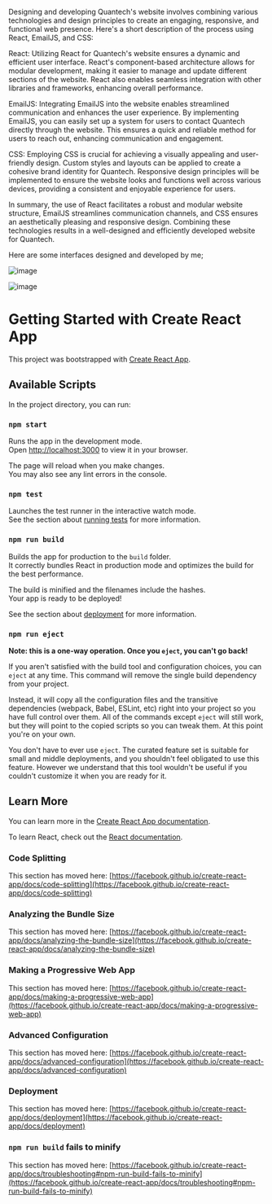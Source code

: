 
Designing and developing Quantech's website involves combining various technologies and design principles to create an engaging, responsive, and functional web presence. Here's a short description of the process using React, EmailJS, and CSS:

React:
Utilizing React for Quantech's website ensures a dynamic and efficient user interface. React's component-based architecture allows for modular development, making it easier to manage and update different sections of the website. React also enables seamless integration with other libraries and frameworks, enhancing overall performance.

EmailJS:
Integrating EmailJS into the website enables streamlined communication and enhances the user experience. By implementing EmailJS, you can easily set up a system for users to contact Quantech directly through the website. This ensures a quick and reliable method for users to reach out, enhancing communication and engagement.

CSS:
Employing CSS is crucial for achieving a visually appealing and user-friendly design. Custom styles and layouts can be applied to create a cohesive brand identity for Quantech. Responsive design principles will be implemented to ensure the website looks and functions well across various devices, providing a consistent and enjoyable experience for users.

In summary, the use of React facilitates a robust and modular website structure, EmailJS streamlines communication channels, and CSS ensures an aesthetically pleasing and responsive design. Combining these technologies results in a well-designed and efficiently developed website for Quantech.

Here are some interfaces designed and developed by me;

![image](https://github.com/geethasinghekavini/Quantechs_Services/assets/101565899/8a2bf3bf-3b46-40c3-82ea-d4693c73585f)

 ![image](https://github.com/geethasinghekavini/Quantechs_Services/assets/101565899/ab98979e-b4eb-4219-9247-aeeb0411ceb0)

# Getting Started with Create React App

This project was bootstrapped with [Create React App](https://github.com/facebook/create-react-app).

## Available Scripts

In the project directory, you can run:

### `npm start`

Runs the app in the development mode.\
Open [http://localhost:3000](http://localhost:3000) to view it in your browser.

The page will reload when you make changes.\
You may also see any lint errors in the console.

### `npm test`

Launches the test runner in the interactive watch mode.\
See the section about [running tests](https://facebook.github.io/create-react-app/docs/running-tests) for more information.

### `npm run build`

Builds the app for production to the `build` folder.\
It correctly bundles React in production mode and optimizes the build for the best performance.

The build is minified and the filenames include the hashes.\
Your app is ready to be deployed!

See the section about [deployment](https://facebook.github.io/create-react-app/docs/deployment) for more information.

### `npm run eject`

**Note: this is a one-way operation. Once you `eject`, you can't go back!**

If you aren't satisfied with the build tool and configuration choices, you can `eject` at any time. This command will remove the single build dependency from your project.

Instead, it will copy all the configuration files and the transitive dependencies (webpack, Babel, ESLint, etc) right into your project so you have full control over them. All of the commands except `eject` will still work, but they will point to the copied scripts so you can tweak them. At this point you're on your own.

You don't have to ever use `eject`. The curated feature set is suitable for small and middle deployments, and you shouldn't feel obligated to use this feature. However we understand that this tool wouldn't be useful if you couldn't customize it when you are ready for it.

## Learn More

You can learn more in the [Create React App documentation](https://facebook.github.io/create-react-app/docs/getting-started).

To learn React, check out the [React documentation](https://reactjs.org/).

### Code Splitting

This section has moved here: [https://facebook.github.io/create-react-app/docs/code-splitting](https://facebook.github.io/create-react-app/docs/code-splitting)

### Analyzing the Bundle Size

This section has moved here: [https://facebook.github.io/create-react-app/docs/analyzing-the-bundle-size](https://facebook.github.io/create-react-app/docs/analyzing-the-bundle-size)

### Making a Progressive Web App

This section has moved here: [https://facebook.github.io/create-react-app/docs/making-a-progressive-web-app](https://facebook.github.io/create-react-app/docs/making-a-progressive-web-app)

### Advanced Configuration

This section has moved here: [https://facebook.github.io/create-react-app/docs/advanced-configuration](https://facebook.github.io/create-react-app/docs/advanced-configuration)

### Deployment

This section has moved here: [https://facebook.github.io/create-react-app/docs/deployment](https://facebook.github.io/create-react-app/docs/deployment)

### `npm run build` fails to minify

This section has moved here: [https://facebook.github.io/create-react-app/docs/troubleshooting#npm-run-build-fails-to-minify](https://facebook.github.io/create-react-app/docs/troubleshooting#npm-run-build-fails-to-minify)
